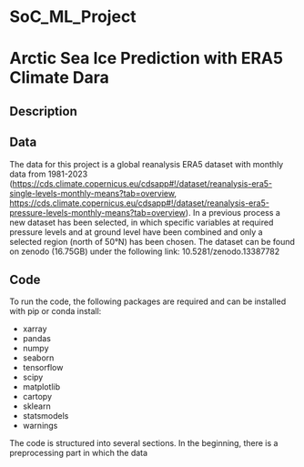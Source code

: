 # SoC_ML_Project
# Arctic Sea Ice Prediction with ERA5 Climate Dara

## Description 

## Data 
The data for this project is a global reanalysis ERA5 dataset with monthly data from 1981-2023 (https://cds.climate.copernicus.eu/cdsapp#!/dataset/reanalysis-era5-single-levels-monthly-means?tab=overview, https://cds.climate.copernicus.eu/cdsapp#!/dataset/reanalysis-era5-pressure-levels-monthly-means?tab=overview). In a previous process a new dataset has been selected, in which specific variables at required pressure levels and at ground level have been combined and only a selected region (north of 50°N) has been chosen. The dataset can be found on zenodo (16.75GB) under the following link: 10.5281/zenodo.13387782

## Code 
To run the code, the following packages are required and can be installed with pip or conda install:
- xarray
- pandas
- numpy
- seaborn
- tensorflow
- scipy
- matplotlib
- cartopy
- sklearn
- statsmodels
- warnings

The code is structured into several sections. In the beginning, there is a preprocessing part in which the data 

